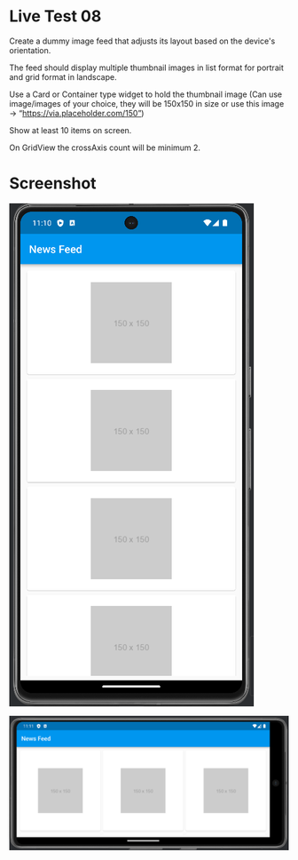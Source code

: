 # Live Test 08
Create a dummy image feed that adjusts its layout based on the device's orientation.

The feed should display multiple thumbnail images in list format for portrait and grid format in landscape.

Use a Card or Container type widget to hold the thumbnail image (Can use image/images of your choice, they will be 150x150 in size or use this image -> “https://via.placeholder.com/150”)

Show at least 10 items on screen.

On GridView the crossAxis count will be minimum 2.


# Screenshot
![portrait.png](Screenshot%2Fportrait.png)

![landscap.png](Screenshot%2Flandscap.png)
